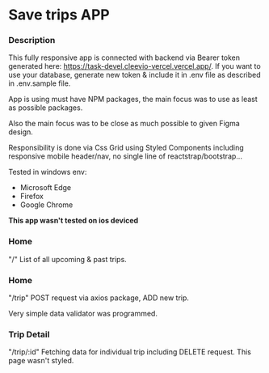 # Save trips APP

### Description

This fully responsive app is connected with backend via Bearer token generated here: https://task-devel.cleevio-vercel.vercel.app/. If you want to use your database, generate new token & include it in .env file as described in .env.sample file.

App is using must have NPM packages, the main focus was to use as least as possible packages.

Also the main focus was to be close as much possible to given Figma design.

Responsibility is done via Css Grid using Styled Components including responsive mobile header/nav, no single line of reactstrap/bootstrap...

Tested in windows env:
- Microsoft Edge
- Firefox
- Google Chrome

**This app wasn't tested on ios deviced**

### Home

"/"
List of all upcoming & past trips.

### Home

"/trip"
POST request via axios package, ADD new trip.

Very simple data validator was programmed.

### Trip Detail

"/trip/:id"
Fetching data for individual trip including DELETE request.
This page wasn't styled.
